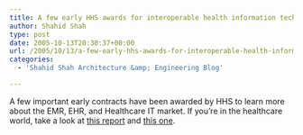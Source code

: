 ```yaml
---
title: A few early HHS awards for interoperable health information technology
author: Shahid Shah
type: post
date: 2005-10-13T20:30:37+00:00
url: /2005/10/13/a-few-early-hhs-awards-for-interoperable-health-information-technology/
categories:
  - 'Shahid Shah Architecture &amp; Engineering Blog'

---
```

A few important early contracts have been awarded by HHS to learn more about the EMR, EHR, and Healthcare IT market. If you&#8217;re in the healthcare world, take a look at [this report][1] and [this one][2].

 [1]: http://www.healthcareitnews.com/NewsArticleView.aspx?ContentID=3762
 [2]: http://www.innovations.harvard.edu/news/9044.html